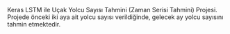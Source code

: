 Keras LSTM ile Uçak Yolcu Sayısı Tahmini (Zaman Serisi Tahmini) Projesi.
 Projede önceki iki aya ait yolcu sayısı verildiğinde, gelecek ay yolcu sayısını tahmin etmektedir.
